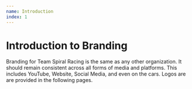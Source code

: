 ```yaml
---
name: Introduction
index: 1
---
```


# Introduction to Branding
Branding for Team Spiral Racing is the same as any other organization. It should remain consistent across all forms of media and platforms. This includes YouTube, Website, Social Media, and even on the cars. Logos are are provided in the following pages.